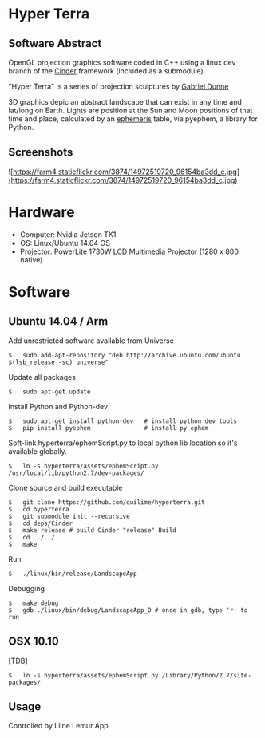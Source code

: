# Hyper Terra

## Software Abstract

OpenGL projection graphics software coded in C++ using a linux dev branch of the [Cinder](http://libcinder.org/) framework (included as a submodule). 

"Hyper Terra" is a series of projection sculptures by [Gabriel Dunne](http://gabrieldunne.com)

3D graphics depic an abstract landscape that can exist in any time and lat/long on Earth. Lights are position at the Sun and Moon positions of that time and place, calculated by an [ephemeris](http://en.wikipedia.org/wiki/Ephemeris) table, via pyephem, a library for Python.

## Screenshots

![https://farm4.staticflickr.com/3874/14972519720_96154ba3dd_c.jpg](https://farm4.staticflickr.com/3874/14972519720_96154ba3dd_c.jpg)

# Hardware

- Computer: Nvidia Jetson TK1 
- OS: Linux/Ubuntu 14.04 OS
- Projector: PowerLite 1730W LCD Multimedia Projector (1280 x 800 native)

# Software

## Ubuntu 14.04 / Arm

Add unrestricted software available from Universe

    $   sudo add-apt-repository "deb http://archive.ubuntu.com/ubuntu $(lsb_release -sc) universe"
    
Update all packages

    $   sudo apt-get update

Install Python and Python-dev

    $   sudo apt-get install python-dev   # install python dev tools
    $   pip install pyephem               # install py ephem

Soft-link hyperterra/ephemScript.py to local python lib location so it's available globally.

    $   ln -s hyperterra/assets/ephemScript.py /usr/local/lib/python2.7/dev-packages/

Clone source and build executable

    $   git clone https://github.com/quilime/hyperterra.git
    $   cd hyperterra
    $   git submodule init --recursive
    $   cd deps/Cinder 
    $   make release # build Cinder "release" Build
    $   cd ../../
    $   make
    
Run

    $   ./linux/bin/release/LandscapeApp
    
Debugging
    
    $   make debug
    $   gdb ./linux/bin/debug/LandscapeApp_D # once in gdb, type 'r' to run

## OSX 10.10

[TDB]
    
    $   ln -s hyperterra/assets/ephemScript.py /Library/Python/2.7/site-packages/


    
## Usage

Controlled by Liine Lemur App
